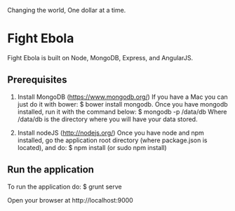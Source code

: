 
Changing the world, One dollar at a time.
# Fight Ebola

Fight Ebola is built on Node, MongoDB, Express, and AngularJS.

## Prerequisites
 1. Install MongoDB (https://www.mongodb.org/)
  If you have a Mac you can just do it with bower: 
  $ bower install mongodb.
Once you have mongodb installed, run it with the command below:
  $ mongodb -p /data/db
Where /data/db is the directory where you will have your data stored.

 2. Install nodeJS (http://nodejs.org/)
Once you have node and npm installed, go the application root directory (where package.json is located), and do:
$ npm install (or sudo npm install)


## Run the application
To run the application do:
$ grunt serve

Open your browser at http://localhost:9000


